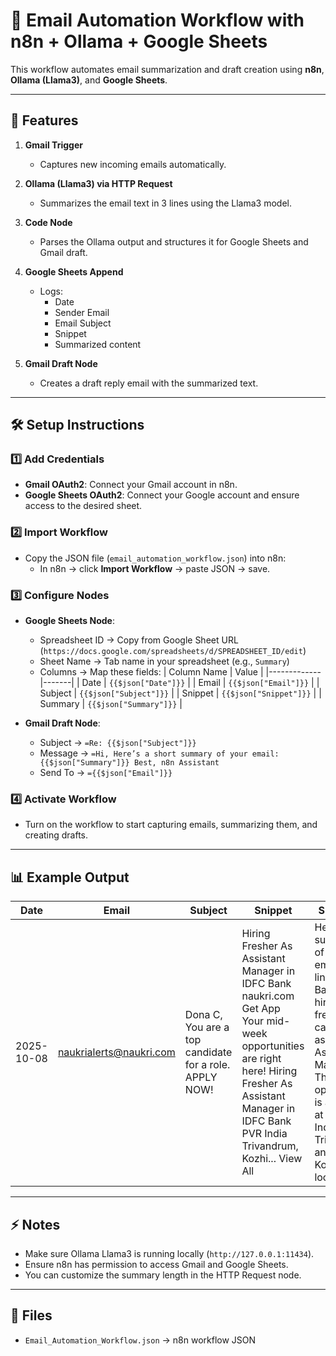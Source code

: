 # 📧 Email Automation Workflow with n8n + Ollama + Google Sheets

This workflow automates email summarization and draft creation using **n8n**, **Ollama (Llama3)**, and **Google Sheets**.

---

## 🧩 Features

1. **Gmail Trigger**  
   - Captures new incoming emails automatically.

2. **Ollama (Llama3) via HTTP Request**  
   - Summarizes the email text in 3 lines using the Llama3 model.

3. **Code Node**  
   - Parses the Ollama output and structures it for Google Sheets and Gmail draft.

4. **Google Sheets Append**  
   - Logs:
     - Date
     - Sender Email
     - Email Subject
     - Snippet
     - Summarized content  

5. **Gmail Draft Node**  
   - Creates a draft reply email with the summarized text.

---

## 🛠️ Setup Instructions

### 1️⃣ Add Credentials

- **Gmail OAuth2**: Connect your Gmail account in n8n.
- **Google Sheets OAuth2**: Connect your Google account and ensure access to the desired sheet.

### 2️⃣ Import Workflow

- Copy the JSON file (`email_automation_workflow.json`) into n8n:
  - In n8n → click **Import Workflow** → paste JSON → save.

### 3️⃣ Configure Nodes

- **Google Sheets Node**:
  - Spreadsheet ID → Copy from Google Sheet URL (`https://docs.google.com/spreadsheets/d/SPREADSHEET_ID/edit`)
  - Sheet Name → Tab name in your spreadsheet (e.g., `Summary`)
  - Columns → Map these fields:
    | Column Name | Value |
    |-------------|-------|
    | Date        | `{{$json["Date"]}}` |
    | Email       | `{{$json["Email"]}}` |
    | Subject     | `{{$json["Subject"]}}` |
    | Snippet     | `{{$json["Snippet"]}}` |
    | Summary     | `{{$json["Summary"]}}` |

- **Gmail Draft Node**:
  - Subject → `=Re: {{$json["Subject"]}}`
  - Message → `=Hi, Here’s a short summary of your email: {{$json["Summary"]}} Best, n8n Assistant`
  - Send To → `={{$json["Email"]}}`

### 4️⃣ Activate Workflow

- Turn on the workflow to start capturing emails, summarizing them, and creating drafts.

---

## 📊 Example Output

| Date | Email | Subject | Snippet | Summary |
|------|-------|---------|---------|---------|
| 2025-10-08 | naukrialerts@naukri.com | Dona C, You are a top candidate for a role. APPLY NOW! | Hiring Fresher As Assistant Manager in IDFC Bank naukri.com Get App Your mid-week opportunities are right here! Hiring Fresher As Assistant Manager in IDFC Bank PVR India Trivandrum, Kozhi... View All | Here is a summary of the email in 3 lines: IDFC Bank is hiring fresher candidates as Assistant Managers. The job opportunity is available at PVR India's Trivandrum and Kozhikode locations. |

---

## ⚡ Notes

- Make sure Ollama Llama3 is running locally (`http://127.0.0.1:11434`).
- Ensure n8n has permission to access Gmail and Google Sheets.
- You can customize the summary length in the HTTP Request node.

---

## 📂 Files

- `Email_Automation_Workflow.json` → n8n workflow JSON
